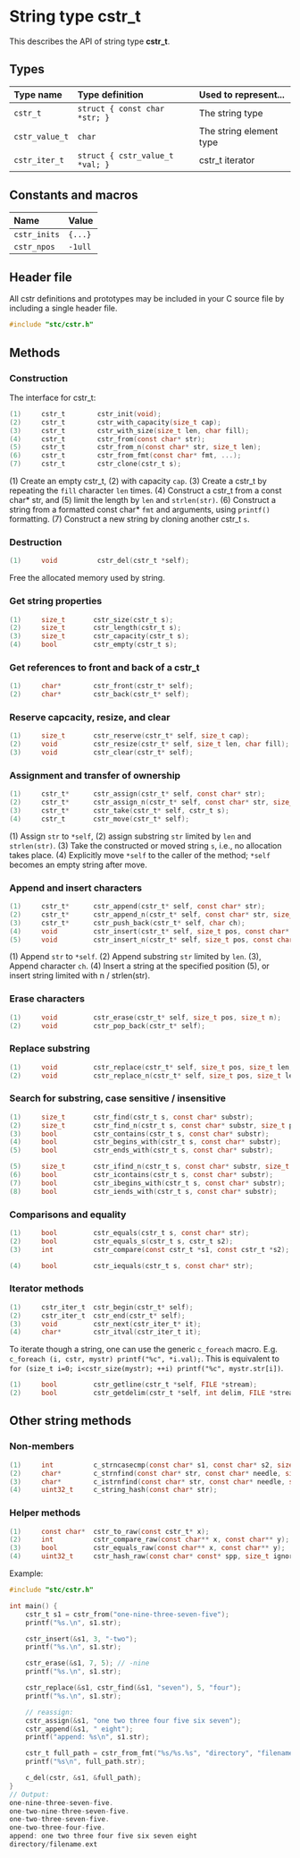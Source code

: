 # String type cstr_t

This describes the API of string type **cstr_t**.

## Types

| Type name         | Type definition                  | Used to represent...       |
|:------------------|:---------------------------------|:---------------------------|
| `cstr_t`          | `struct { const char *str; }`    | The string type            |
| `cstr_value_t`    | `char`                           | The string element type    |
| `cstr_iter_t`     | `struct { cstr_value_t *val; }`  | cstr_t iterator            |

## Constants and macros

| Name                       | Value            |
|:---------------------------|:-----------------|
|  `cstr_inits`              | `{...}`          |
|  `cstr_npos`               | `-1ull`          |

## Header file

All cstr definitions and prototypes may be included in your C source file by including a single header file.

```c
#include "stc/cstr.h"
```
## Methods

### Construction

The interface for cstr_t:
```c
(1)     cstr_t        cstr_init(void);
(2)     cstr_t        cstr_with_capacity(size_t cap);
(3)     cstr_t        cstr_with_size(size_t len, char fill);
(4)     cstr_t        cstr_from(const char* str);
(5)     cstr_t        cstr_from_n(const char* str, size_t len);
(6)     cstr_t        cstr_from_fmt(const char* fmt, ...);
(7)     cstr_t        cstr_clone(cstr_t s);
```
(1) Create an empty cstr_t, (2) with capacity `cap`. (3) Create a cstr_t by repeating the `fill` character `len` times. (4) Construct a cstr_t from a const char* str, and (5) limit the length by `len` and `strlen(str)`. (6) Construct a string from a formatted const char* `fmt` and arguments, using `printf()` formatting. (7) Construct a new string by cloning another cstr_t `s`.

### Destruction
```c
(1)     void          cstr_del(cstr_t *self);
```
Free the allocated memory used by string.

### Get string properties
```c
(1)     size_t       cstr_size(cstr_t s);
(2)     size_t       cstr_length(cstr_t s);
(3)     size_t       cstr_capacity(cstr_t s);
(4)     bool         cstr_empty(cstr_t s);
```

### Get references to front and back of a cstr_t
```c
(1)     char*        cstr_front(cstr_t* self);
(2)     char*        cstr_back(cstr_t* self);
```

### Reserve capcacity, resize, and clear
```c
(1)     size_t       cstr_reserve(cstr_t* self, size_t cap);
(2)     void         cstr_resize(cstr_t* self, size_t len, char fill);
(3)     void         cstr_clear(cstr_t* self);
```

### Assignment and transfer of ownership
```c
(1)     cstr_t*      cstr_assign(cstr_t* self, const char* str);
(2)     cstr_t*      cstr_assign_n(cstr_t* self, const char* str, size_t len);
(3)     cstr_t*      cstr_take(cstr_t* self, cstr_t s);
(4)     cstr_t       cstr_move(cstr_t* self);
```
(1) Assign `str` to `*self`, (2) assign substring `str` limited by `len` and `strlen(str)`. (3) Take the constructed or moved string `s`, i.e., no allocation takes place. (4) Explicitly move `*self` to the caller of the method; `*self` becomes an empty string after move.

### Append and insert characters
```c
(1)     cstr_t*      cstr_append(cstr_t* self, const char* str);
(2)     cstr_t*      cstr_append_n(cstr_t* self, const char* str, size_t len);
(3)     cstr_t*      cstr_push_back(cstr_t* self, char ch);
(4)     void         cstr_insert(cstr_t* self, size_t pos, const char* str);
(5)     void         cstr_insert_n(cstr_t* self, size_t pos, const char* str, size_t n);
```
(1) Append `str` to `*self`. (2) Append substring `str` limited by `len`. (3), Append character `ch`.
(4) Insert a string at the specified position (5), or insert string limited with n / strlen(str).

### Erase characters
```c
(1)     void         cstr_erase(cstr_t* self, size_t pos, size_t n);
(2)     void         cstr_pop_back(cstr_t* self);
```

### Replace substring
```c
(1)     void         cstr_replace(cstr_t* self, size_t pos, size_t len, const char* str);
(2)     void         cstr_replace_n(cstr_t* self, size_t pos, size_t len, const char* str, size_t n);
```

### Search for substring, case sensitive / insensitive
```c
(1)     size_t       cstr_find(cstr_t s, const char* substr);
(2)     size_t       cstr_find_n(cstr_t s, const char* substr, size_t pos, size_t nlen);
(3)     bool         cstr_contains(cstr_t s, const char* substr);
(4)     bool         cstr_begins_with(cstr_t s, const char* substr);
(5)     bool         cstr_ends_with(cstr_t s, const char* substr);

(5)     size_t       cstr_ifind_n(cstr_t s, const char* substr, size_t pos, size_t nlen);
(6)     bool         cstr_icontains(cstr_t s, const char* substr);
(7)     bool         cstr_ibegins_with(cstr_t s, const char* substr);
(8)     bool         cstr_iends_with(cstr_t s, const char* substr);
```

### Comparisons and equality
```c
(1)     bool         cstr_equals(cstr_t s, const char* str);
(2)     bool         cstr_equals_s(cstr_t s, cstr_t s2);
(3)     int          cstr_compare(const cstr_t *s1, const cstr_t *s2);

(4)     bool         cstr_iequals(cstr_t s, const char* str);
```

### Iterator methods
```c
(1)     cstr_iter_t  cstr_begin(cstr_t* self);
(2)     cstr_iter_t  cstr_end(cstr_t* self);
(3)     void         cstr_next(cstr_iter_t* it);
(4)     char*        cstr_itval(cstr_iter_t it);
```
To iterate though a string, one can use the generic `c_foreach` macro. E.g. `c_foreach (i, cstr, mystr) printf("%c", *i.val);`. This is equivalent to `for (size_t i=0; i<cstr_size(mystr); ++i) printf("%c", mystr.str[i])`.

```c
(1)     bool         cstr_getline(cstr_t *self, FILE *stream);
(2)     bool         cstr_getdelim(cstr_t *self, int delim, FILE *stream);
```

## Other string methods

### Non-members
```c
(1)     int          c_strncasecmp(const char* s1, const char* s2, size_t n);
(2)     char*        c_strnfind(const char* str, const char* needle, size_t nmax);
(3)     char*        c_istrnfind(const char* str, const char* needle, size_t nmax);
(4)     uint32_t     c_string_hash(const char* str);
```

### Helper methods
```c
(1)     const char*  cstr_to_raw(const cstr_t* x);
(2)     int          cstr_compare_raw(const char** x, const char** y);
(3)     bool         cstr_equals_raw(const char** x, const char** y);
(4)     uint32_t     cstr_hash_raw(const char* const* spp, size_t ignored);
```

Example:
```c
#include "stc/cstr.h"

int main() {
    cstr_t s1 = cstr_from("one-nine-three-seven-five");
    printf("%s.\n", s1.str);

    cstr_insert(&s1, 3, "-two");
    printf("%s.\n", s1.str);

    cstr_erase(&s1, 7, 5); // -nine
    printf("%s.\n", s1.str);

    cstr_replace(&s1, cstr_find(&s1, "seven"), 5, "four");
    printf("%s.\n", s1.str);

    // reassign:
    cstr_assign(&s1, "one two three four five six seven");
    cstr_append(&s1, " eight");
    printf("append: %s\n", s1.str);

    cstr_t full_path = cstr_from_fmt("%s/%s.%s", "directory", "filename", "ext");
    printf("%s\n", full_path.str);

    c_del(cstr, &s1, &full_path);
}
// Output:
one-nine-three-seven-five.
one-two-nine-three-seven-five.
one-two-three-seven-five.
one-two-three-four-five.
append: one two three four five six seven eight
directory/filename.ext
```